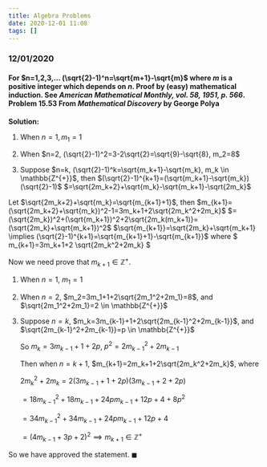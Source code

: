 ```yaml
---
title: Algebra Problems
date: 2020-12-01 11:08
tags: []
---
```


### 12/01/2020

#### For $n=1,2,3,... (\sqrt{2}-1)^n=\sqrt{m+1}-\sqrt{m}$ where $m$ is a positive integer which depends on $n$. Proof by (easy) mathematical induction. See *American Mathematical Monthly, vol. 58, 1951, p. 566*. Problem 15.53 From *Mathematical Discovery* by George Polya

**Solution:**

1. When $n=1, m_1=1$

2. When $n=2, (\sqrt{2}-1)^2=3-2\sqrt{2}=\sqrt{9}-\sqrt{8}, m_2=8$

3. Suppose $n=k, (\sqrt{2}-1)^k=\sqrt{m_k+1}-\sqrt{m_k}, m_k \in \mathbb{Z^{+}}$, then
  $(\sqrt{2}-1)^{k+1}=(\sqrt{m_k+1}-\sqrt{m_k})(\sqrt{2}-1)$
  $=\sqrt{2m_k+2}+\sqrt{m_k}-\sqrt{m_k+1}-\sqrt{2m_k}$

Let $\sqrt{2m_k+2}+\sqrt{m_k}=\sqrt{m_{k+1}+1}$, then
$m_{k+1}=(\sqrt{2m_k+2}+\sqrt{m_k})^2-1=3m_k+1+2\sqrt{2m_k^2+2m_k}$
$=(\sqrt{2m_k})^2+(\sqrt{m_k+1})^2+2\sqrt{2m_k(m_k+1)}=(\sqrt{2m_k}+\sqrt{m_k+1})^2$
$\sqrt{m_{k+1}}=\sqrt{2m_k}+\sqrt{m_k+1} \implies (\sqrt{2}-1)^{k+1}=\sqrt{m_{k+1}+1}-\sqrt{m_{k+1}}$
where $ m_{k+1}=3m_k+1+2 \sqrt{2m_k^2+2m_k} $

Now we need prove that $m_{k+1} \in \mathbb{Z^{+}}$.

1. When $n=1$, $m_1=1$

2. When $n=2$, $m_2=3m_1+1+2\sqrt{2m_1^2+2m_1}=8$, and $\sqrt{2m_1^2+2m_1}=2 \in \mathbb{Z^{+}}$

3. Suppose $n=k$, $m_k=3m_{k-1}+1+2\sqrt{2m_{k-1}^2+2m_{k-1}}$, and $\sqrt{2m_{k-1}^2+2m_{k-1}}=p \in \mathbb{Z^{+}}$

   So $m_k=3m_{k-1}+1+2p$, $p^2=2m_{k-1}^2+2m_{k-1}$

   Then when $n=k+1$, $m_{k+1}=2m_k+1+2\sqrt{2m_k^2+2m_k}$, where

   $2m_k^2+2m_k=2(3m_{k-1}+1+2p)(3m_{k-1}+2+2p)$

   $=18m_{k-1}^2+18m_{k-1}+24pm_{k-1}+12p+4+8p^2$

   $=34m_{k-1}^2+34m_{k-1}+24pm_{k-1}+12p+4$

   $=(4m_{k-1}+3p+2)^2 \implies m_{k+1} \in \mathbb{Z^{+}}$

So we have approved the statement. $\blacksquare$
